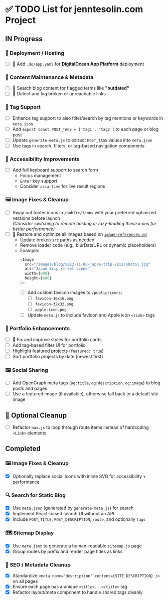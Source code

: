 # ✅ TODO List for jenntesolin.com Project

## IN Progress
### 🔧 Deployment / Hosting
- [ ] 🚨 Add `.do/app.yaml` for **DigitalOcean App Platform** deployment

### 📝 Content Maintenance & Metadata
- [ ] 🚨 Search blog content for flagged terms like **"outdated"**
- [ ] 🚨 Detect and log broken or unreachable links

### 🧠 Tag Support
- [ ] Enhance tag support to also filter/search by tag mentions or keywords in `meta.json`
- [ ] Add `export const POST_TAGS = ['tag1', 'tag2']` to each page or blog post
- [ ] Update `generate-meta.js` to extract `POST_TAGS` values into `meta.json`
- [ ] Use tags in search, filters, or tag-based navigation components

### 🎹 Accessibility Improvements
- [ ] Add full keyboard support to search form
  - Focus management
  - `Enter` key support
  - Consider `aria-live` for live result regions

### 🖼️ Image Fixes & Cleanup
- [ ] Swap out footer icons in `/public/icons` with your preferred optimized versions before launch  
      _(Consider switching to remote hosting or lazy-loading these icons for better performance)_
- [ ] 🚨 Restore and optimize all images based on [`image-references.md`](./image-references.md)
  - Update broken `src` paths as needed
  - Remove loader code (e.g., blurDataURL or dynamic placeholders)
  - Example:
    ```js
    <Image
      src="/images/blog/2012-11-08-japan-trip-2011/photo1.jpg"
      alt="Japan trip street scene"
      width={800}
      height={600}
    />
    ```
    - [ ] Add custom favicon images to `/public/icons`:
        - [ ] `favicon-16x16.png`
        - [ ] `favicon-32x32.png`
        - [ ] `apple-icon.png`
    - [ ] Update `meta.js` to include favicon and Apple icon `<link>` tags

### 💼 Portfolio Enhancements
- [ ] 🚨 Fix and improve styles for portfolio cards
- [ ] Add tag-based filter UI for portfolio
- [ ] Highlight featured projects (`featured: true`)
- [ ] Sort portfolio projects by date (newest first)

### 🖼️ Social Sharing
- [ ] Add OpenGraph meta tags (`og:title`, `og:description`, `og:image`) to blog posts and pages
- [ ] Use a featured image (if available), otherwise fall back to a default site image

## 🧼 Optional Cleanup
- [ ] Refactor `nav.js` to loop through route items instead of hardcoding `<Link>` elements

## Completed

### 🖼️ Image Fixes & Cleanup
- [x] Optionally replace social icons with inline SVG for accessibility + performance

### 🔍 Search for Static Blog
- [x] Use `meta.json` (generated by `generate-meta.js`) for search
- [x] Implement React-based search UI without an API
- [x] Include `POST_TITLE`, `POST_DESCRIPTION`, `route`, and optionally `tags`

### 🗺️ Sitemap Display
- [x] Use `meta.json` to generate a human-readable `sitemap.js` page
- [x] Group routes by prefix and render page titles as links

### 🧠 SEO / Metadata Cleanup
- [x] Standardize `<meta name="description" content={SITE_DESCRIPTION} />` on all pages
- [x] Ensure each page has a unique `<title>...</title>` tag
- [x] Refactor layout/meta component to handle shared tags cleanly